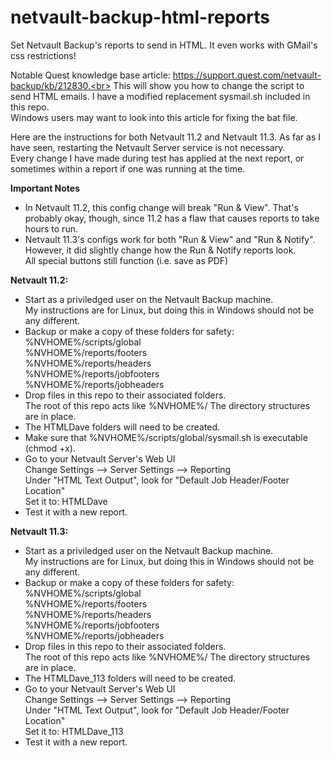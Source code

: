 # netvault-backup-html-reports
Set Netvault Backup's reports to send in HTML. It even works with GMail's css restrictions!

Notable Quest knowledge base article: https://support.quest.com/netvault-backup/kb/212830.<br>
This will show you how to change the script to send HTML emails. I have a modified replacement sysmail.sh included in this repo.<br>
Windows users may want to look into this article for fixing the bat file.<br>

Here are the instructions for both Netvault 11.2 and Netvault 11.3.
As far as I have seen, restarting the Netvault Server service is not necessary.<br>
Every change I have made during test has applied at the next report, or sometimes within a report if one was running at the time.

<b>Important Notes</b>
* In Netvault 11.2, this config change will break "Run & View". That's probably okay, though, since 11.2 has a flaw that causes reports to take hours to run.<br>
* Netvault 11.3's configs work for both "Run & View" and "Run & Notify".<br>
    However, it did slightly change how the Run & Notify reports look.<br>
    All special buttons still function (i.e. save as PDF)<br>

<b>Netvault 11.2:</b><br>
* Start as a priviledged user on the Netvault Backup machine.<br>
   My instructions are for Linux, but doing this in Windows should not be any different.
* Backup or make a copy of these folders for safety:<br>
   %NVHOME%/scripts/global<br>
   %NVHOME%/reports/footers<br>
   %NVHOME%/reports/headers<br>
   %NVHOME%/reports/jobfooters<br>
   %NVHOME%/reports/jobheaders<br>
* Drop files in this repo to their associated folders.<br>
   The root of this repo acts like %NVHOME%/
   The directory structures are in place.
* The HTMLDave folders will need to be created.
* Make sure that %NVHOME%/scripts/global/sysmail.sh is executable (chmod +x).
* Go to your Netvault Server's Web UI<br>
   Change Settings --> Server Settings --> Reporting<br>
   Under "HTML Text Output", look for "Default Job Header/Footer Location"<br>
   Set it to: HTMLDave
* Test it with a new report.

<b>Netvault 11.3:</b><br>
* Start as a priviledged user on the Netvault Backup machine.<br>
   My instructions are for Linux, but doing this in Windows should not be any different.
* Backup or make a copy of these folders for safety:<br>
   %NVHOME%/scripts/global<br>
   %NVHOME%/reports/footers<br>
   %NVHOME%/reports/headers<br>
   %NVHOME%/reports/jobfooters<br>
   %NVHOME%/reports/jobheaders<br>
* Drop files in this repo to their associated folders.<br>
   The root of this repo acts like %NVHOME%/
   The directory structures are in place.
* The HTMLDave_113 folders will need to be created.
* Go to your Netvault Server's Web UI<br>
   Change Settings --> Server Settings --> Reporting<br>
   Under "HTML Text Output", look for "Default Job Header/Footer Location"<br>
   Set it to: HTMLDave_113
* Test it with a new report.
